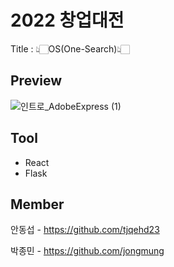 # 2022 창업대전

Title : 👆🏻OS(One-Search)👆🏻


## Preview
![인트로_AdobeExpress (1)](https://user-images.githubusercontent.com/96939334/198579912-871b1f91-dc6f-4144-85a8-608909f578b1.gif)



## Tool

+ React
+ Flask


## Member

안동섭 - https://github.com/tjqehd23

박종민 - https://github.com/jongmung

